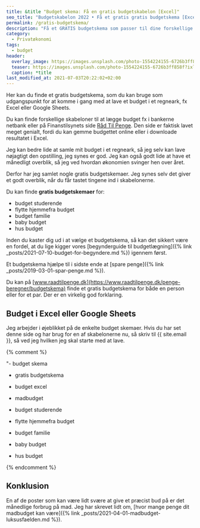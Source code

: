 ```yaml
---
title: &title "Budget skema: Få en gratis budgetskabelon [Excel]"
seo_title: "Budgetskabelon 2022 • Få et gratis gratis budgetskema [Excel] »"
permalink: /gratis-budgetskema/
description: "Få et GRATIS budgetskema som passer til dine forskellige omvæltninger i livet. Tjek vores forskellig budgetskabeloner til..."
category:
  - Privatøkonomi
tags:
  - budget
header:
  overlay_image: https://images.unsplash.com/photo-1554224155-6726b3ff858f?ixlib=rb-1.2.1&ixid=MnwxMjA3fDB8MHxwaG90by1wYWdlfHx8fGVufDB8fHx8&auto=format&fit=crop&h=600&w=1200&q=10
  teaser: https://images.unsplash.com/photo-1554224155-6726b3ff858f?ixlib=rb-1.2.1&ixid=MnwxMjA3fDB8MHxwaG90by1wYWdlfHx8fGVufDB8fHx8&auto=format&fit=crop&h=300&w=400&q=10
  caption: *title
last_modified_at: 2021-07-03T20:22:02+02:00
---
```


Her kan du finde et gratis budgetskema, som du kan bruge som udgangspunkt for at komme i gang med at lave et budget i et regneark, fx Excel eller Google Sheets.

Du kan finde forskellige skabeloner til at lægge budget fx i bankerne netbank eller på  Finanstilsynets side [Råd Til Penge](https://www.raadtilpenge.dk/penge-beregner/budgetskema). Den side er faktisk lavet meget genialt, fordi du kan gemme budgettet online eller i downloade resultatet i Excel. 

Jeg kan bedre lide at samle mit budget i et regneark, så jeg selv kan lave nøjagtigt den opstilling, jeg synes er god. Jeg kan også godt lide at have et månedligt overblik, så jeg ved hvordan økonomien svinger hen over året.

Derfor har jeg samlet nogle gratis budgetskemaer. Jeg synes selv det giver et godt overblik, når du får tastet tingene ind i skabelonerne.

Du kan finde **gratis budgetskemaer** for:

- budget studerende
- flytte hjemmefra budget
- budget familie
- baby budget
- hus budget

Inden du kaster dig ud i at vælge et budgetskema, så kan det sikkert være en fordel, at du lige kigger vores [begynderguide til budgetlægning]({% link _posts/2021-07-10-budget-for-begyndere.md %}) igennem først.

Et budgetskema hjælpe til i sidste ende at [spare penge]({% link _posts/2019-03-01-spar-penge.md %}).

Du kan på [www.raadtilpenge.dk](https://www.raadtilpenge.dk/penge-beregner/budgetskema) finde et gratis budgetskema for både en person eller for et par. Der er en virkelig god forklaring.

## Budget i Excel eller Google Sheets

Jeg arbejder i øjeblikket på de enkelte budget skemaer. Hvis du har set denne side og har brug for en af skabelonerne nu, så skriv til {{ site.email }}, så ved jeg hvilken jeg skal starte med at lave.

{% comment %}

"- budget skema
- gratis budgetskema
- budget excel

- madbudget

- budget studerende

- flytte hjemmefra budget

- budget familie

- baby budget

- hus budget

{% endcomment %}

## Konklusion

En af de poster som kan være lidt svære at give et præcist bud på er det månedlige forbrug på mad. Jeg har skrevet lidt om, [hvor mange penge dit madbudget kan være]({% link _posts/2021-04-01-madbudget-luksusfaelden.md %}).
